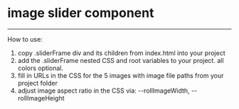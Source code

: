 # image slider component
---
How to use:
1. copy .sliderFrame div and its children from index.html into your project
2. add the .sliderFrame nested CSS and root variables to your project. all colors optional.
3. fill in URLs in the CSS for the 5 images with image file paths from your project folder
4. adjust image aspect ratio in the CSS via: --rollImageWidth, --rollImageHeight

